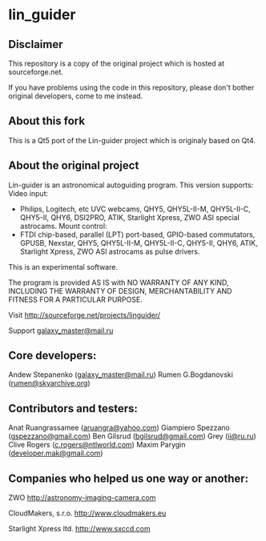 # lin_guider

## Disclaimer

This repository is a copy of the original project which is hosted at sourceforge.net.

If you have problems using the code in this repository, please don't bother original developers, come to me instead.

## About this fork

This is a Qt5 port of the Lin-guider project which is originaly based on Qt4.

## About the original project

Lin-guider is an astronomical autoguiding program.
This version supports:
Video input:
 - Philips, Logitech, etc UVC webcams, QHY5, QHY5L-II-M, QHY5L-II-C, QHY5-II, QHY6, DSI2PRO, ATIK, Starlight Xpress, ZWO ASI special astrocams.
Mount control:
 - FTDI chip-based, parallel (LPT) port-based, GPIO-based commutators, GPUSB, Nexstar, QHY5, QHY5L-II-M, QHY5L-II-C, QHY5-II, QHY6, ATIK, Starlight Xpress, ZWO ASI astrocams as pulse drivers.

This is an experimental software.

The program is provided AS IS with NO WARRANTY OF ANY KIND, INCLUDING THE WARRANTY OF DESIGN, MERCHANTABILITY AND FITNESS FOR A PARTICULAR PURPOSE.

Visit http://sourceforge.net/projects/linguider/

Support galaxy_master@mail.ru

## Core developers:
Andew Stepanenko (galaxy_master@mail.ru)
Rumen G.Bogdanovski (rumen@skyarchive.org)

## Contributors and testers:
Anat Ruangrassamee (aruangra@yahoo.com)
Giampiero Spezzano (gspezzano@gmail.com)
Ben Gilsrud (bgilsrud@gmail.com)
Grey (ii@ru.ru)
Clive Rogers (c.rogers@ntlworld.com)
Maxim Parygin (developer.mak@gmail.com)

## Companies who helped us one way or another:

ZWO
http://astronomy-imaging-camera.com

CloudMakers, s.r.o.
http://www.cloudmakers.eu

Starlight Xpress ltd.
http://www.sxccd.com
